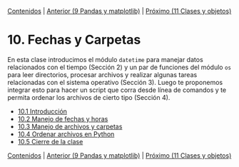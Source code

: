 [Contenidos](../Contenidos.md) \| [Anterior (9 Pandas y matplotlib)](../09_Pandas_y_matplotlib/00_Resumen.md) \| [Próximo (11 Clases y objetos)](../11_Clases_y_Objetos/00_Resumen.md)

# 10. Fechas y Carpetas
En esta clase introducimos el módulo `datetime` para manejar datos relacionados con el tiempo (Sección 2) y un par de funciones del módulo `os` para leer directorios, procesar archivos y realizar algunas tareas relacionadas con el sistema operativo (Sección 3). Luego te proponemos integrar esto para hacer un script que corra desde línea de comandos y te permita ordenar los archivos de cierto tipo (Sección 4).



* [10.1 Introducción](01_Intro.md)
* [10.2 Manejo de fechas y horas](02_Fechas.md)
* [10.3 Manejo de archivos y carpetas](03_Archivos_y_Directorios.md)
* [10.4 Ordenar archivos en Python](04_Ordenando_archivos.md)
* [10.5 Cierre de la clase](05_Cierre.md)


[Contenidos](../Contenidos.md) \| [Anterior (9 Pandas y matplotlib)](../09_Pandas_y_matplotlib/00_Resumen.md) \| [Próximo (11 Clases y objetos)](../11_Clases_y_Objetos/00_Resumen.md)
